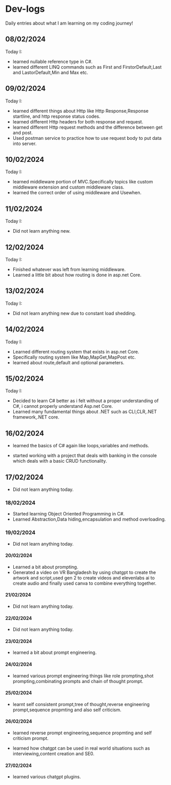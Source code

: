 # Dev-logs

Daily entries about what I am learning on my coding journey!

<h2>08/02/2024</h2>

Today I:

- learned nullable reference type in C#.
- learned different LINQ commands such as First and FirstorDefault,Last and LastorDefault,Min and Max etc.

<h2>09/02/2024</h2>

Today I:

- learned different things about Http like Http Response,Response startline, and http response status codes.
- learned different Http headers for both response and request.
- learned different Http request methods and the difference between get and post.
- Used postman service to practice how to use request body to put data into server.

<h2>10/02/2024</h2>

Today I:

- learned middleware portion of MVC.Specifically topics like custom middleware extension and custom middleware class.
- learned the correct order of using middleware and Usewhen.

<h2>11/02/2024</h2>

Today I:

- Did not learn anything new.

<h2>12/02/2024</h2>

Today I:

- Finished whatever was left from learning middleware.
- Learned a little bit about how routing is done in asp.net Core.

<h2>13/02/2024</h2>

Today I:

- Did not learn anything new due to constant load shedding.

<h2>14/02/2024</h2>

Today I:

- Learned different routing system that exists in asp.net Core.
- Specifically routing system like Map,MapGet,MapPost etc.
- learned about route,default and optional parameters.

<h2>15/02/2024</h2>

Today I:

- Decided to learn C# better as i felt without a proper understanding of C#, i cannot properly understand Asp.net Core.
- Learned many fundamental things about .NET such as CLI,CLR,.NET framework,.NET core.

<h2>16/02/2024</h2>

- learned the basics of C# again like loops,variables and methods.

- started working with a project that deals with banking in the console which deals with a basic CRUD functionality.

<h2>17/02/2024</h2>

- Did not learn anything today.

<h3>18/02/2024</h3>

- Started learning Object Oriented Programming in C#.
- Learned Abstraction,Data hiding,encapsulation and method overloading.

<h3>19/02/2024</h3>

- Did not learn anything today.

<h4>20/02/2024</h4>

- Learned a bit about prompting.
- Generated a video on VR Bangladesh by using chatgpt to create the artwork and script,used gen 2 to create videos and elevenlabs ai to create audio and finally used canva to combine everything together.

<h4>21/02/2024</h4>

- Did not learn anything today.

<h4>22/02/2024</h4>

- Did not learn anything today.

<h4>23/02/2024</h4>

- learned a bit about prompt engineering.

<h4>24/02/2024</h4>

- learned various prompt engineering things like role prompting,shot prompting,combinating prompts and chain of thought prompt.

<h4>25/02/2024</h4>

- learnt self consistent prompt,tree of thought,reverse engineering prompt,sequence propmting and also self criticism.

<h4>26/02/2024</h4>

- learned reverse prompt engineering,sequence propmting and self criticism prompt.

- learned how chatgpt can be used in real world situations such as interviewing,content creation and SE0.

<h4>27/02/2024</h4>

- learned various chatgpt plugins.
